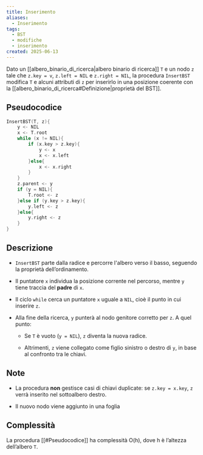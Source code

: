 ```yaml
---
title: Inserimento
aliases:
  - Inserimento
tags:
  - BST
  - modifiche
  - inserimento
created: 2025-06-13
---
```

Dato un [[albero_binario_di_ricerca|albero binario di ricerca]] `T` e un nodo `z` tale che `z.key = v`, `z.left = NIL` e `z.right = NIL`, la procedura `InsertBST` modifica `T` e alcuni attributi di `z` per inserirlo in una posizione coerente con la [[albero_binario_di_ricerca#Definizione|proprietà del BST]].

## Pseudocodice

```c
InsertBST(T, z){
	y <- NIL
	x <- T.root
	while (x != NIL){
		if (x.key > z.key){
			y <- x
			x <- x.left
		}else{
			x <- x.right
		}
	}
	z.parent <- y
	if (y = NIL){
		T.root <- z
	}else if (y.key > z.key){
		y.left <- z
	}else{
		y.right <- z
	}
}
```

## Descrizione

- `InsertBST` parte dalla radice e percorre l'albero verso il basso, seguendo la proprietà dell’ordinamento.
    
- Il puntatore `x` individua la posizione corrente nel percorso, mentre `y` tiene traccia del **padre** di `x`.
    
- Il ciclo `while` cerca un puntatore `x` uguale a `NIL`, cioè il punto in cui inserire `z`.
    
- Alla fine della ricerca, `y` punterà al nodo genitore corretto per `z`. A quel punto:
    
    - Se `T` è vuoto (`y = NIL`), `z` diventa la nuova radice.
        
    - Altrimenti, `z` viene collegato come figlio sinistro o destro di `y`, in base al confronto tra le chiavi.
        

## Note

- La procedura **non** gestisce casi di chiavi duplicate: se `z.key = x.key`, `z` verrà inserito nel sottoalbero destro.
	
- Il nuovo nodo viene aggiunto in una foglia 


## Complessità
La procedura [[#Pseudocodice]] ha complessità O(h), dove h è l’altezza dell’albero `T`.